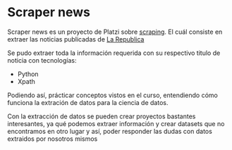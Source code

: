 # Scraper news

Scraper news es un proyecto de Platzi sobre [scraping](https://platzi.com/cursos/web-scraping/). El cuál consiste en extraer las noticias publicadas de [La Republica](https://www.larepublica.co/)

Se pudo extraer toda la información requerida con su respectivo titulo de noticia con tecnologías:
- Python 
- Xpath

Podiendo así, prácticar conceptos vistos en el curso, entendiendo cómo funciona la extración de datos para la ciencia de datos. 

Con la extracción de datos se pueden crear proyectos bastantes interesantes, ya qué podemos extraer información y crear datasets que no encontramos en otro lugar y así, poder responder las dudas con datos extraidos por nosotros mismos


